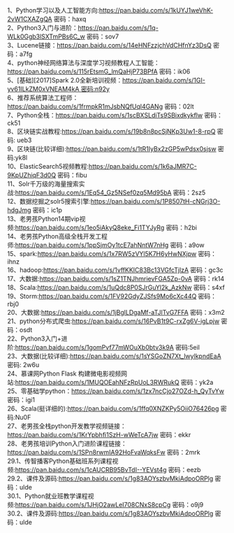 1、Python学习以及人工智能方向:https://pan.baidu.com/s/1kUYJ1weVhK-2vW1CXAZgQA 密码：haxq  
2、Python3入门与进阶：https://pan.baidu.com/s/1q-WLk0Ggb3lSXTmPBs6C_w 密码：sov7  
3、Lucene链接：https://pan.baidu.com/s/14eHNFzzjchVdCHfnYz3DsQ 密码：a7fg  
4、python神经网络算法与深度学习视频教程人工智能：https://pan.baidu.com/s/115rEtsmG_lmQaHjP73BPfA 密码：ik06  
5、[基础][2017]Spark 2.0全新培训视频：https://pan.baidu.com/s/1GI-yv61ILkZM0xVNEAM4kA 密码:n92y  
6、推荐系统算法工程师：https://pan.baidu.com/s/1frmpkR1mJsbNQfUql4GANg 密码：02lt  
7、Python全栈：https://pan.baidu.com/s/1scBXSLdiTs9SBixdkykflw 密码：ck51  
8、区块链实战教程:https://pan.baidu.com/s/19b8n8pcSjNKp3Uw1-8-rpQ 密码: ueb3  
9、区块链(比较详细):https://pan.baidu.com/s/1tR1IyBx2zGP5wPdsx0sjsw 密码:yk8l  
10、ElasticSearch5视频教程:https://pan.baidu.com/s/1k6aJMR7C-9KpUZhiqF3d0Q 密码：fibu  
11、Solr千万级的海量搜索实战:https://pan.baidu.com/s/1Eq54_Gz5NSef0zq5Md95bA 密码：2sz5  
12、数据挖掘之solr5搜索引擎:https://pan.baidu.com/s/1P8507tH-cNGrj3O-hdgJmg 密码：ic1p  
13、老男孩Python14期vip视频:https://pan.baidu.com/s/1eo5iAkyQ8eke_Fi1TYJyRg 密码：h2bi   
14、老男孩Python高级全栈开发工程师:https://pan.baidu.com/s/1ppSjmOy1tcE7ahNntW7nHg 密码：a9ow  
15、spark:https://pan.baidu.com/s/1x7RW5zVYl5K7H6yHwNXjpw 密码：ihnz  
16、hadoop:https://pan.baidu.com/s/1vffKKIC83Bc13VGfcTjlzA 密码：gc3c  
17、大数据:https://pan.baidu.com/s/1sZ1TNJhmrievFGA5Zp-0vA 密码：rk14  
18、Scala:https://pan.baidu.com/s/1uQdc8P0SJrGuYl2k_AzkNw 密码：s4xf  
19、Storm:https://pan.baidu.com/s/1FV92GdyZJSfs9Mo6cXc44Q 密码：rbj0  
20、大数据:https://pan.baidu.com/s/1jBglLDgaMf-aTJlTvG7FFA 密码：x3m2  
21、python分布式爬虫:https://pan.baidu.com/s/16PvB1t9C-rxZg6V-igLpjw 密码：osdt  
22、Python3入门+进阶:https://pan.baidu.com/s/1gomPvf77mWOuXb0btv3k9A 密码:5eil  
23、大数据(比较详细):https://pan.baidu.com/s/1sYSGoZN7Xt_lwylkpndEaA 密码: 2w6u  
24、慕课网Python Flask 构建微电影视频网站:https://pan.baidu.com/s/1MUQOEahNFzRpUoL3RWRukQ 密码：yk2a  
25、零基础学python：https://pan.baidu.com/s/1zx7ncCjo27OZd-h_QyTvYw 密码：igi1  
26、Scala(挺详细的):https://pan.baidu.com/s/1ffq0XNZKPy5OiiO76426pg 密码:Nu0F  
27、老男孩全栈python开发教学视频链接：https://pan.baidu.com/s/1KrYpbhfi1SzH-wWeTcA7jw 密码：ekkr  
28、老男孩培训Python入门进阶课程链接：https://pan.baidu.com/s/1SPn8rwmIA92HoFvaWqksFw 密码：2mrk  
29.1、传智播客Python基础班系列课程视频:https://pan.baidu.com/s/1cAUCRB95BvTdI--YEVst4g 密码：eezb  
29.2、课件及源码:https://pan.baidu.com/s/1g83AOYszbvMkiAdpoORPlg 密码：ulde  
30.1、Python就业班教学课程视频:https://pan.baidu.com/s/1JHjO2awLeI708CNxS8cpCg 密码：o9j9  
30.2、课件及源码:https://pan.baidu.com/s/1g83AOYszbvMkiAdpoORPlg 密码：ulde  
